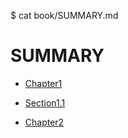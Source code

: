 $ cat book/SUMMARY.md 
# SUMMARY

* [Chapter1](chapter1/README.md)
- [Section1.1](\chapter1\2016-08-07-xqszj1.md)
* [Chapter2](chapter1/README.md)

